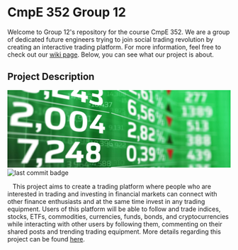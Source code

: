 # CmpE 352 Group 12

 Welcome to Group 12's repository for the course CmpE 352. We are a group of dedicated future engineers trying to join social trading revolution by creating an interactive trading platform. For more information, feel free to check out our [wiki page](https://github.com/bounswe/bounswe2019group12/wiki). Below, you can see what our project is about.

## Project Description 

![](https://github.com/bounswe/bounswe2019group12/blob/master/resources/images/stock_market_image.png)
![last commit badge](https://img.shields.io/github/last-commit/bounswe/bounswe2019group12.svg?style=for-the-badge)

&nbsp;&nbsp; This project aims to create a trading platform where people who are interested in trading and investing in financial markets can connect with other finance enthusiasts and at the same time invest in any trading equipment. Users of this platform will be able to follow and trade indices, stocks, ETFs, commodities, currencies, funds, bonds, and cryptocurrencies while interacting with other users by following them, commenting on their shared posts and trending trading equipment. More details regarding this project can be found [here](https://github.com/bounswe/bounswe2019group12/blob/master/resources/CMPE352_Spring20182019_TradersPlatform.pdf).


